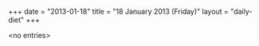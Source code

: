 +++
date = "2013-01-18"
title = "18 January 2013 (Friday)"
layout = "daily-diet"
+++


\<no entries\>

